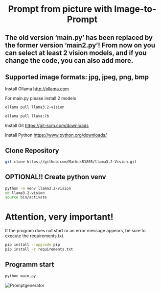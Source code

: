 <div align=center><h1>Prompt from picture with Image-to-Prompt</h1></div>

## The old version ‘main.py’ has been replaced by the former version ‘main2.py’! From now on you can select at least 2 vision models, and if you change the code, you can also add more.
## Supported image formats: jpg, jpeg, png, bmp
Install Ollama
<http://ollama.com>

For main.py please install 2 models

```sh
ollama pull llama3.2-vision
```
```sh
ollama pull llava:7b
```

Install Git
<https://git-scm.com/downloads>

Install Python
<https://www.python.org/downloads/>

<h2>Clone Repository</h2>

```sh
git clone https://github.com/MarkusR1805/llama3.2-Vision.git
```

<h2>OPTIONAL!! Create python venv</h2>

```sh
python -m venv llama3.2-vision
cd llama3.2-vision
source bin/activate
```

<h1>Attention, very important!</h1>
If the program does not start or an error message appears, be sure to execute the requirements.txt.

```sh
pip install --upgrade pip
pip install -r requirements.txt
```

<h2>Programm start</h2>

```sh
python main.py
```

![Promptgenerator](https://image.civitai.com/xG1nkqKTMzGDvpLrqFT7WA/26f2122f-6738-45e1-bcf9-0e62f281622c/original=true,quality=90/36686347.jpeg)
